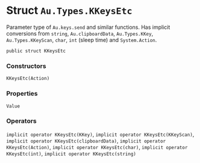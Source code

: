 # Struct `Au.Types.KKeysEtc`

Parameter type of `Au.keys.send` and similar functions. Has implicit conversions from `string`, `Au.clipboardData`, `Au.Types.KKey`, `Au.Types.KKeyScan`, `char`, `int` (sleep time) and `System.Action`.

```
public struct KKeysEtc
```

### Constructors

`KKeysEtc(Action)`

### Properties

`Value`

### Operators

`implicit operator KKeysEtc(KKey)`, `implicit operator KKeysEtc(KKeyScan)`, `implicit operator KKeysEtc(clipboardData)`, `implicit operator KKeysEtc(Action)`, `implicit operator KKeysEtc(char)`, `implicit operator KKeysEtc(int)`, `implicit operator KKeysEtc(string)`